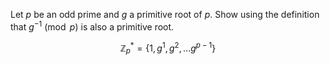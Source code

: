 Let $p$ be an odd prime and $g$ a primitive root of $p$. Show using the definition that $g^{-1} \pmod{p}$ is also a primitive root.

$$\mathbb{Z}_p^{*}=\{1,g^1,g^2,\dots g^{p-1}\}$$
